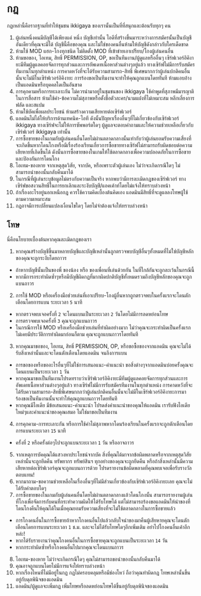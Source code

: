 # กฎ 

กฎเหล่านี้คือรากฐานที่ทำให้ชุมชน ikkigaya ของเรานั้นเป็นที่ที่สนุกและต้อนรับทุกๆ คน

1. ผู้เล่นหนึ่งคนมีบัญชีได้เพียงแค่ หนึ่ง บัญชีเท่านั้น ไอดีที่สร้างขึ้นมาระหว่างการสมัครนั้นเป็นบัญชีอันเดียวที่คุณจะมีได้ บัญชีนี้คือของคุณ และไม่ใช่ของคนอื่นห้ามให้บัญชีดังกล่าวกับใครเด็ดขาด
2. ห้ามใช้ MOD แฮก-โกงทุกชนิด ไม่ติดตั้ง MOD ที่เข้าข่ายเอาเปรียบ/โกงผู้เล่นคนอื่น
3. ห้ามขอของ, ไอเทม, สิทธิ์ PERMISSION, OP, ขอเป็นทีมงาน/ผู้ดูแลหรืออื่นๆ เซิร์ฟเวอร์อิคิงายะมีทีมผู้ดูแลคอยจัดการทุกส่วนและการอัพเดทเนื้อหาส่วนต่างๆอยู่แล้ว ทางเซิร์ฟไม่มีการรับสมัครทีมงานในทุกตำแหน่ง การคาดหวังที่จะได้รับความสามารถ-สิทธิ์ พิเศษมากกว่าผู้เล่นปกติคนอื่นนั้นจะไม่มีในเซิร์ฟเวอร์อิคิงายะ การร้องขอเป็นทีมงานจะทำให้คุณถูกแบนโดยทันที ห้ามแอบอ้างเป็นแอดมินหรือบุคคลใดเป็นอันขาด
4. การคุกคามหรือการทะเลาะกัน ไม่ควรนำมาอยู่ในชุมชนของ ikkigaya ใช้คำพูดที่สุภาพมีมารญาติในการสื่อสาร ห้ามใช้คำ-ข้อความไม่สุภาพหรือตั้งชื่อตัวละคร/นามแฝงที่ไม่เหมาะสม หลีกเลี่ยงการฟลัด และสแปม
5. ห้ามใช้บัคเพื่อผลประโยชน์ ห้ามสร้างความเสียหายต่อเซิร์ฟเวอร์
6. แอดมินไม่ได้ให้บริการด้านเทคนิค-ไอที ดังนั้นปัญหาเรื่องอื่นๆที่ไม่เกี่ยวข้องกับเซิร์ฟเวอร์ ikkigaya ทางเซิร์ฟจะไม่ให้การซัพพอร์ตใดๆ ผู้ดูแลจะตอบคำถามและให้ความช่วยเหลือเกี่ยวกับเซิร์ฟเวอร์ ikkigaya เท่านั้น
7. การซื้อขายของในเกมกับผู้เล่นคนอื่นโดยไม่ผ่านตลาดกลางนั้นเท่ากับว่าผู้เล่นยอมรับความเสี่ยงที่จะเกิดขึ้นหากโดนโกงหรือมีเรื่องร้องเรียนเกี่ยวการซื้อขายทางเซิร์ฟไม่สามารถรับผิดชอบต่อความเสียหายที่เกิดขึ้นได้ ดังนั้นการซื้อขายของในเกมให้ใช้ตลาดกลางเพื่อความปลอดภัยในการซื้อขายและป้องกันการโดนโกง
8. ไอเทม-ของหาย จากเหตุสุดวิสัย, จากบัค, หรือเพราะตัวผู้เล่นเอง ไม่ว่าจะเกิดกรณีใดๆ ไม่สามารถนำของนั้นกลับคืนมาได้
9. ในกรณีที่ผู้เล่นระบุข้อมูลไม่ตรงกับความเป็นจริง หากพบว่ามีการละเมิดกฎของเซิร์ฟเวอร์ ทางเซิร์ฟขอสงวนสิทธิ์ในการยกเลิกและระงับบัญชี/แอคเค้าท์โดยไม่แจ้งให้ทราบล่วงหน้า
10. ถ้าเรื่องอะไรอยู่นอกเหนือกฎ ควรใช้ความคิดเบื้องต้นคิดเอง แอดมินมีสิทธิ์ที่จะดูแลลงโทษผู้ใช้ตามความเหมาะสม
11. กฎอาจมีการเปลี่ยนแปลงเงื่อนไขใดๆ โดยไม่จำต้องแจ้งให้ทราบล่วงหน้า

## โทษ 

นี่คือนโยบายเบื้องต้นหากคุณละเมิดกฎของเรา

1. หากคุณสร้างบัญชีขึ้นมาหลายบัญชีและบัญชีเหล่านั้นถูกตรวจพบบัญชีอื่นๆทั้งหมดที่ไม่ใช่บัญชีหลักของคุณจะถูกระงับโดยถาวร
- ถ้าหากบัญชีนั้นเป็นของพี่ ของน้อง หรือ ของเพื่อนที่เล่นด้วยกัน ในที่ใกล้กันจะถูกละเว้นในกรณีนี้
- หากมีการกระทำผิดซ้ำๆหรือมีบัญชีผิดกฎที่มากผิดปกติบัญชีทั้งหมดรวมถึงบัญชีหลักของคุณจะถูกแบนถาวร
2. การใช้ MOD หรือเครื่องมือช่วยเล่นที่เอาเปรียบ-โกงผู้อื่นหากถูกตรวจพบในครั้งแรกจะโดนตักเตือนโดยการแบน ระยะเวลา `5` นาที
- หากตรวจพบเจอครั้งที่ `2` จะโดนแบนเป็นระยะเวลา `2` วันโดยไม่มีการลดหย่อนโทษ
- การตรวจพบเจอครั้งที่ `3` คุณจะถูกแบนถาวร
- ในกรณีการใช้ MOD หรือเครื่องมือช่วยเล่นที่ทำผิดอย่างมาก ไม่ว่าคุณจะกระทำผิดเป็นครั้งแรกไม่เคยมีประวัติการทำผิดมาก่อนก็ตาม คุณจะถูกแบนถาวรโดยทันที
3. หากคุณมาขอของ, ไอเทม, สิทธิ์ PERMISSION, OP, หรือขอซื้อของจากแอดมิน คุณจะไม่ได้รับสิ่งเหล่านั้นและจะโดนตักเตือนโดยแอดมิน จนถึงการแบน
- การขอของหรือขออะไรอื่นๆที่ไม่ใช่การเสนอแนะ-คำแนะนำ ขอสิ่งต่างๆจากแอดมินบ่อยครั้งคุณจะโดนแบนเป็นระยะเวลา `1` วัน
- หากคุณมาขอเป็นทีมงานโปรดทราบว่าเซิร์ฟเวอร์อิคิงายะมีทีมผู้ดูแลคอยจัดการทุกส่วนและการอัพเดทเนื้อหาส่วนต่างๆอยู่แล้ว ทางเซิร์ฟไม่มีการรับสมัครทีมงานในทุกตำแหน่ง การคาดหวังที่จะได้รับความสามารถ-สิทธิ์พิเศษมากกว่าผู้เล่นปกติคนอื่นนั้นจะไม่มีในเซิร์ฟเวอร์อิคิงายะการมาร้องขอเป็นทีมงานนั้นจะทำให้คุณถูกแบนถาวรโดยทันที
- หากคุณมีไอเดีย มีข้อเสนอแนะ-คำแนะนำ โปรดส่งคำแนะนำของคุณให้แอดมิน เรารับฟังไอเดียใหม่ๆและคำแนะนำของคุณเสมอ ไม่ใช่มาขอเป็นทีมงาน
4. การคุกคาม-การทะเลาะกัน หรือการใช้คำไม่สุภาพหากโดนร้องเรียนในครั้งแรกจะถูกตักเตือนโดยการแบนระยะเวลา `15` นาที
- ครั้งที่ `2` หรือครั้งต่อๆไปจะถูกแบนระยะเวลา `1` วัน หรืออาจถาวร
5. จากเหตุการบัคคุณได้แสวงหาประโยชน์จากบัค สิ่งที่คุณได้มาจากข้อผิดพลาดหรือจากเหตุสุดวิสัยเหล่านั้นจะถูกยึดคืน ทรัพยากร ทรัพย์สินฯ ทุกอย่างของคุณจะถูกยึดคืน หรือถ้าสิ่งเหล่านั้นมีความเสียหายต่อเซิร์ฟเวอร์คุณจะถูกแบนถาวรด้วย
โปรดรายงานข้อผิดพลาดที่คุณพบเจอเพื่อรับรางวัลตอบแทน!
6. หากมาถาม-ขอความช่วยเหลือในเรื่องอื่นๆที่ไม่มีส่วนเกี่ยวข้องกับเซิร์ฟเวอร์อิคิงายะเลย คุณจะไม่ได้รับคำตอบใดๆ
7. การซื้อขายของในเกมกับผู้เล่นคนอื่นโดยไม่ผ่านตลาดกลางแล้วโดนโกงนั้น สามารถรายงานผู้เล่นที่โกงเพื่อจัดการกับคนที่กระทำความผิดให้ได้รับโทษได้ แต่ไม่สามารถร้องขอแอดมินให้นำของที่โดนโกงคืนให้คุณได้ในเมื่อคุณยอมรับความเสี่ยงที่จะไม่ใช้ตลาดกลางในการซื้อขายแล้ว
- การโกงคนอื่นในการซื้อขายถ้าหากโกงคนอื่นไปแล้วกลับใจนำของมาคืนผู้เสียหายคุณจะโดนตักเตือนโดยการแบนระยะเวลา `1` ช.ม. และจะไม่ได้รับโทษใดๆอีกเพิ่มเติม อย่าไปโกงคนอื่นเค้าอีกหล่ะ!
- หากได้รับรายงานว่าคุณโกงคนอื่นในการซื้อขายคุณจะถูกแบนเป็นระยะเวลา `14` วัน
- หากกระทำผิดซ้ำหรือโกงคนอื่นไปมากคุณจะโดนแบนถาวร
8. ไอเทม-ของหาย ไม่ว่าจะเกิดกรณีใดๆ คุณไม่สามารถขอนำของนั้นกลับคืนมาได้
9. คุณอาจถูกแบนโดยไม่มีการแจ้งให้ทราบล่วงหน้า
10. หากเรื่องไหนที่ไม่มีอยู่ในกฎ กฎไม่ครอบคลุมหรือมีช่องโหว่ ถือว่าคุณทำผิดกฎ โทษเหล่านั้นขึ้นอยู่กับดุลพินิจของแอดมิน
11. แอดมิน/ผู้ดูแลจะเพิ่มกฎ เพิ่มโทษหรือลดหย่อนโทษได้ขึ้นอยู่กับดุลพินิจของแอดมิน

